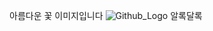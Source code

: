 아름다운 꽃 이미지입니다
![Github_Logo](https://www.shutterstock.com/blog/wp-content/uploads/sites/5/2010/05/free_flowers_shutterstock_13325443_web.jpg)
알록달록
